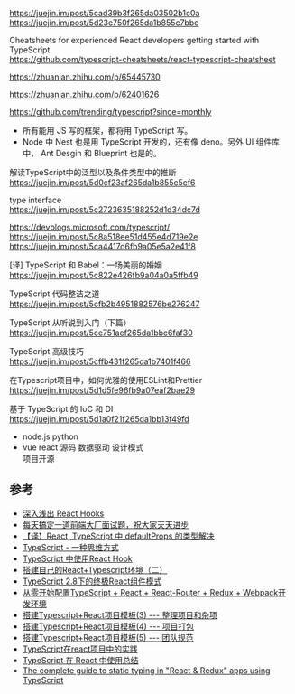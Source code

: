 https://juejin.im/post/5cad39b3f265da03502b1c0a    
https://juejin.im/post/5d23e750f265da1b855c7bbe  


Cheatsheets for experienced React developers getting started with TypeScript   
https://github.com/typescript-cheatsheets/react-typescript-cheatsheet

https://zhuanlan.zhihu.com/p/65445730

https://zhuanlan.zhihu.com/p/62401626

https://github.com/trending/typescript?since=monthly


- 所有能用 JS 写的框架，都将用 TypeScript 写。
- Node 中 Nest 也是用 TypeScript 开发的，还有像 deno。另外 UI 组件库中， Ant Desgin 和 Blueprint 也是的。


解读TypeScript中的泛型以及条件类型中的推断    
https://juejin.im/post/5d0cf23af265da1b855c5ef6

type interface    
https://juejin.im/post/5c2723635188252d1d34dc7d

https://devblogs.microsoft.com/typescript/  
https://juejin.im/post/5c8a518ee51d455e4d719e2e  
https://juejin.im/post/5ca4417d6fb9a05e5a2e41f8

[译] TypeScript 和 Babel：一场美丽的婚姻  
https://juejin.im/post/5c822e426fb9a04a0a5ffb49

TypeScript 代码整洁之道  
https://juejin.im/post/5cfb2b4951882576be276247

TypeScript 从听说到入门（下篇）  
https://juejin.im/post/5ce751aef265da1bbc6faf30

TypeScript 高级技巧  
https://juejin.im/post/5cffb431f265da1b7401f466

在Typescript项目中，如何优雅的使用ESLint和Prettier  
https://juejin.im/post/5d1d5fe96fb9a07eaf2bae29

基于 TypeScript 的 IoC 和 DI    
https://juejin.im/post/5d1a0f21f265da1bb13f49fd

- node.js python  
- vue react 源码 数据驱动 设计模式  
项目开源  




## 参考

- [深入浅出 React Hooks](https://juejin.im/post/5cf475d66fb9a07ea944594e)  
- [每天搞定一道前端大厂面试题，祝大家天天进步](https://github.com/Advanced-Frontend/Daily-Interview-Question)  
- [【译】React, TypeScript 中 defaultProps 的类型解决](https://juejin.im/post/5cd3eb5ce51d453a7e4c17f0)  
- [TypeScript - 一种思维方式](https://juejin.im/post/5cd6387d518825682348442d)  
- [TypeScript 中使用React Hook](https://juejin.im/post/5ce0134b5188256a220235eb)  
- [搭建自己的React+Typescript环境（二）](https://juejin.im/post/5d1424aef265da1ba9158ed0)  
- [TypeScript 2.8下的终极React组件模式](https://juejin.im/post/5b07caf16fb9a07aa83f2977)  
- [从零开始配置TypeScript + React + React-Router + Redux + Webpack开发环境](https://juejin.im/entry/5a8ec4f66fb9a0634417f4ee)  
- [搭建Typescript+React项目模板(3) --- 整理项目和杂项](https://juejin.im/post/5bac8963e51d450e8f5fab16)  
- [搭建Typescript+React项目模板(4) --- 项目打包](https://juejin.im/post/5bac8986e51d450ea246a304)  
- [搭建Typescript+React项目模板(5) --- 团队规范](https://juejin.im/post/5bac89aaf265da0afe62ebcb)  
- [TypeScript在react项目中的实践](https://juejin.im/post/5b83a02ff265da43737e9a27)  
- [TypeScript 在 React 中使用总结](https://juejin.im/post/5bab4d59f265da0aec22629b)  
- [The complete guide to static typing in "React & Redux" apps using TypeScript](https://github.com/piotrwitek/react-redux-typescript-guide)  